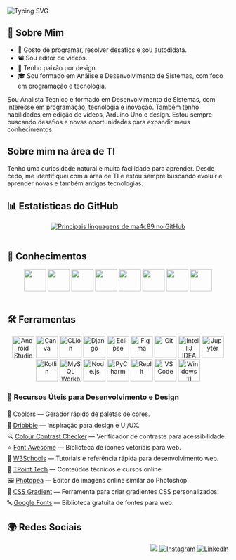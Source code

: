 ![Typing SVG](https://readme-typing-svg.demolab.com?font=Fira+Code&size=28&pause=1000&color=FFFFFF&center=true&vCenter=true&width=600&lines=%F0%9F%A4%9E!+Eu+sou+Márcio,+seja+bem-vindo.)

## 📌 Sobre Mim
<ul>
  <li>🧩 Gosto de programar, resolver desafios e sou autodidata.</li>
  <li>📽️ Sou editor de vídeos.</li>
  <li>🎨 Tenho paixão por design.</li>
  <li>🎓 Sou formado em Análise e Desenvolvimento de Sistemas, com foco em programação e tecnologia.</li>
</ul>

<p> 
Sou Analista Técnico e formado em Desenvolvimento de Sistemas, com interesse em programação, tecnologia e inovação. Também tenho habilidades em edição de vídeos, Arduino Uno e design. Estou sempre buscando desafios e novas oportunidades para expandir meus conhecimentos.
</p>

## Sobre mim na área de TI
<p>Tenho uma curiosidade natural e muita facilidade para aprender. Desde cedo, me identifiquei com a área de TI e estou sempre buscando evoluir e aprender novas e também antigas tecnologias.</p>

## 📊 Estatísticas do GitHub
<div style="display: flex; flex-wrap: wrap; justify-content: center; gap: 10px;">
  <a href="https://beacons.ai/ma4c89" target="_blank">
    <img 
      height="width: 700px" 
      src="https://github-readme-stats.vercel.app/api/top-langs/?username=ma4c89&layout=compact&langs_count=10&theme=light&hide_border=false" 
      alt="Principais linguagens de ma4c89 no GitHub" 
    />
  </a>
</div>

<br>

## 🧠 Conhecimentos
<div align="center">
  <img height="50" src="https://cdn.jsdelivr.net/gh/devicons/devicon@latest/icons/c/c-original.svg" />
  <img height="50" src="https://cdn.jsdelivr.net/gh/devicons/devicon@latest/icons/cplusplus/cplusplus-original.svg" />
  <img height="50" src="https://cdn.jsdelivr.net/gh/devicons/devicon@latest/icons/java/java-original-wordmark.svg" />
  <img height="50" src="https://cdn.jsdelivr.net/gh/devicons/devicon@latest/icons/html5/html5-original.svg" />
  <img height="50" src="https://cdn.jsdelivr.net/gh/devicons/devicon@latest/icons/css3/css3-original.svg" />
  <img height="50" src="https://cdn.jsdelivr.net/gh/devicons/devicon@latest/icons/javascript/javascript-original.svg" />
  <img height="50" src="https://cdn.jsdelivr.net/gh/devicons/devicon@latest/icons/python/python-original.svg" />
  <img height="50" src="https://cdn.jsdelivr.net/gh/devicons/devicon@latest/icons/mysql/mysql-original-wordmark.svg" />        
</div>

<br>

## 🛠️ Ferramentas
<div align="center">
  <img height="50" src="https://cdn.jsdelivr.net/gh/devicons/devicon@latest/icons/androidstudio/androidstudio-original.svg" alt="Android Studio" />
  <img height="50" src="https://cdn.jsdelivr.net/gh/devicons/devicon@latest/icons/canva/canva-original.svg" alt="Canva" />
  <img height="50" src="https://cdn.jsdelivr.net/gh/devicons/devicon/icons/clion/clion-original.svg" alt="CLion" />
  <img height="50" src="https://cdn.jsdelivr.net/gh/devicons/devicon/icons/django/django-plain.svg" alt="Django" />
  <img height="50" src="https://cdn.jsdelivr.net/gh/devicons/devicon@latest/icons/eclipse/eclipse-original.svg" alt="Eclipse" />
  <img height="50" src="https://cdn.jsdelivr.net/gh/devicons/devicon@latest/icons/figma/figma-original.svg" alt="Figma" />
  <img height="50" src="https://cdn.jsdelivr.net/gh/devicons/devicon/icons/git/git-original.svg" alt="Git" />
  <img height="50" src="https://cdn.jsdelivr.net/gh/devicons/devicon/icons/intellij/intellij-original.svg" alt="IntelliJ IDEA" />
  <img height="50" src="https://cdn.jsdelivr.net/gh/devicons/devicon/icons/jupyter/jupyter-original-wordmark.svg" alt="Jupyter" />        
  <img height="50" src="https://cdn.jsdelivr.net/gh/devicons/devicon/icons/kotlin/kotlin-original.svg" alt="Kotlin" />
  <img height="50" src="https://cdn.jsdelivr.net/gh/devicons/devicon/icons/mysql/mysql-original-wordmark.svg" alt="MySQL Workbench" />
  <img height="50" src="https://cdn.jsdelivr.net/gh/devicons/devicon@latest/icons/nodejs/nodejs-plain-wordmark.svg" alt="Node.js" />        
  <img height="50" src="https://cdn.jsdelivr.net/gh/devicons/devicon@latest/icons/pycharm/pycharm-original.svg" alt="PyCharm" />
  <img height="50" src="https://cdn.jsdelivr.net/gh/devicons/devicon@latest/icons/replit/replit-original.svg" alt="Replit" />
  <img height="50" src="https://cdn.jsdelivr.net/gh/devicons/devicon@latest/icons/vscode/vscode-original.svg" alt="VS Code" />
  <img height="50" src="https://cdn.jsdelivr.net/gh/devicons/devicon@latest/icons/windows11/windows11-original-wordmark.svg" alt="Windows 11" />
</div>

<div>
  <h3>🔧 Recursos Úteis para Desenvolvimento e Design</h3>
  <ul style="list-style-type: none; padding-left: 0; line-height: 1.8;">
    <li>🎨 <a href="https://coolors.co/" target="_blank" rel="noopener noreferrer">Coolors</a> — Gerador rápido de paletas de cores.</li>
    <li>🎯 <a href="https://dribbble.com/" target="_blank" rel="noopener noreferrer">Dribbble</a> — Inspiração para design e UI/UX.</li>
    <li>🔍 <a href="https://www.color-blindness.com/color-name-hue/" target="_blank" rel="noopener noreferrer">Colour Contrast Checker</a> — Verificador de contraste para acessibilidade.</li>
    <li>⭐ <a href="https://fontawesome.com/" target="_blank" rel="noopener noreferrer">Font Awesome</a> — Biblioteca de ícones vetoriais para web.</li>
    <li>📘 <a href="https://www.w3schools.com/" target="_blank" rel="noopener noreferrer">W3Schools</a> — Tutoriais e referência rápida para desenvolvimento web.</li>
    <li>🧠 <a href="https://www.tpointtech.com/" target="_blank" rel="noopener noreferrer">TPoint Tech</a> — Conteúdos técnicos e cursos online.</li>
    <li>🖼️ <a href="https://www.photopea.com/" target="_blank" rel="noopener noreferrer">Photopea</a> — Editor de imagens online similar ao Photoshop.</li>
    <li>🌈 <a href="https://cssgradient.io/" target="_blank" rel="noopener noreferrer">CSS Gradient</a> — Ferramenta para criar gradientes CSS personalizados.</li>
    <li>🔤 <a href="https://fonts.google.com/" target="_blank" rel="noopener noreferrer">Google Fonts</a> — Biblioteca gratuita de fontes para web.</li>
  </ul>
</div>


## 🌍 Redes Sociais
<p align="right">
  <a href="https://twitter.com/Marciovila9541" target="_blank">
    <img src="https://img.shields.io/badge/Twitter-1DA1F2?style=for-the-badge&logo=twitter&logoColor=white"/>
  </a>
  <a href="https://www.instagram.com/marcio_ferreira11" target="_blank">
    <img src="https://img.shields.io/badge/Instagram-E4405F?style=for-the-badge&logo=instagram&logoColor=white" alt="Instagram" />
  </a>
  <a href="https://www.linkedin.com/in/márcio-ferreira-b54383327" target="_blank">
    <img src="https://img.shields.io/badge/LinkedIn-0077B5?style=for-the-badge&logo=linkedin&logoColor=white" alt="LinkedIn" />
  </a>
</p>
